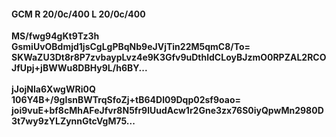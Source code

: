 #### GCM R 20/0c/400 L 20/0c/400
**MS/fwg94gKt9Tz3h**<br/>**GsmiUvOBdmjd1jsCgLgPBqNb9eJVjTin22M5qmC8/To=**<br/>**SKWaZU3Dt8r8P7zvbaypLvz4e9K3Gfv9uDthldCLoyBJzmO0RPZAL2RCOJfUpj+jBWWu8DBHy9L/h6BY...**<br/><br/>
**jJojNla6XwgWRi0Q**<br/>**106Y4B+/9gIsnBWTrqSfoZj+tB64Dl09Dqp02sf9oao=**<br/>**joi9vuE+bf8cMhAFeJfvr8N5fr9lUudAcw1r2Gne3zx76S0iyQpwMn2980D3t7wy9zYLZynnGtcVgM75...**